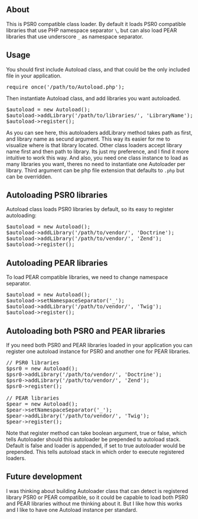 ## About

This is PSR0 compatible class loader. By default it loads PSR0 compatible libraries that use PHP namespace separator <code>\\</code>, but can also load PEAR libraries that use underscore <code>\_</code> as namespace separator.

## Usage

You should first include Autoload class, and that could be the only included file in your application.

<pre>
require_once('/path/to/Autoload.php');
</pre>

Then instantiate Autoload class, and add libraries you want autoloaded.

<pre>
$autoload = new Autoload();
$autoload->addLibrary('/path/to/libraries/', 'LibraryName');
$autoload->register();
</pre>

As you can see here, this autoloaders addLibrary method takes path as first, and library name as secund argument. This way its easier for me to visualize where is that library located. Other class loaders accept library name first and then path to library. Its just my preference, and I find it more intuitive to work this way. And also, you need one class instance to load as many libraries you want, theres no need to instantiate one Autoloader per library. Third argument can be php file extension that defaults to <code>.php</code> but can be overridden.

## Autoloading PSR0 libraries

Autoload class loads PSR0 libraries by default, so its easy to register autoloading:

<pre>
$autoload = new Autoload();
$autoload->addLibrary('/path/to/vendor/', 'Doctrine');
$autoload->addLibrary('/path/to/vendor/', 'Zend');
$autoload->register();
</pre>

## Autoloading PEAR libraries

To load PEAR compatible libraries, we need to change namespace separator.

<pre>
$autoload = new Autoload();
$autoload->setNamespaceSeparator('_');
$autoload->addLibrary('/path/to/vendor/', 'Twig');
$autoload->register();
</pre>

## Autoloading both PSR0 and PEAR libraries

If you need both PSR0 and PEAR libraries loaded in your application you can register one autoload instance for PSR0 and another one for PEAR libraries.

<pre>
// PSR0 libraries
$psr0 = new Autoload();
$psr0->addLibrary('/path/to/vendor/', 'Doctrine');
$psr0->addLibrary('/path/to/vendor/', 'Zend');
$psr0->register();

// PEAR libraries
$pear = new Autoload();
$pear->setNamespaceSeparator('_');
$pear->addLibrary('/path/to/vendor/', 'Twig');
$pear->register();
</pre>

Note that register method can take boolean argument, true or false, which tells Autoloader should this autoloader be prepended to autoload stack. Default is false and loader is appended, if set to true autoloader would be prepended. This tells autoload stack in which order to execute registered loaders.

## Future development

I was thinking about building Autoloader class that can detect is registered library PSR0 or PEAR compatible, so it could be capable to load both PSR0 and PEAR libraries without me thinking about it.
But I like how this works and I like to have one Autoload instance per standard.
